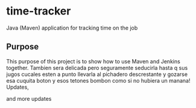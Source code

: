 # time-tracker
Java (Maven) application for tracking time on the job

## Purpose

This purpose of this project is to show how to use Maven and Jenkins together.
Tambien sera delicada pero seguramente seducirla hasta q sus jugos cucales esten a punto
llevarla al pichadero descrestante y gozarse esa cuquita boton y esos tetones bombon
como si no hubiera un manana!
Updates, 

and more updates
